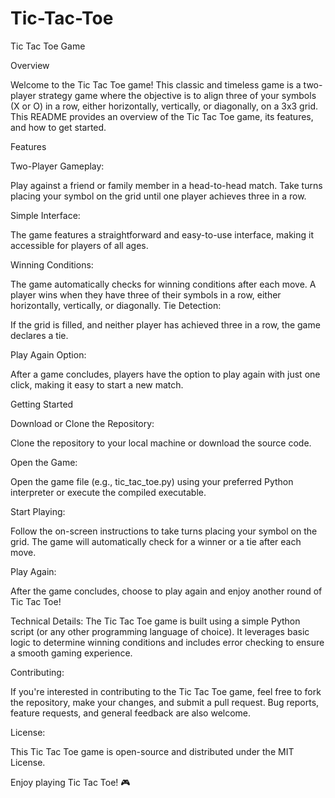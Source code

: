 # Tic-Tac-Toe

Tic Tac Toe Game

Overview

Welcome to the Tic Tac Toe game! This classic and timeless game is a two-player strategy game where the objective is to align three of your symbols (X or O) in a row, either horizontally, vertically, or diagonally, on a 3x3 grid. This README provides an overview of the Tic Tac Toe game, its features, and how to get started.

Features

Two-Player Gameplay:

Play against a friend or family member in a head-to-head match. Take turns placing your symbol on the grid until one player achieves three in a row.

Simple Interface:

The game features a straightforward and easy-to-use interface, making it accessible for players of all ages.

Winning Conditions:

The game automatically checks for winning conditions after each move. A player wins when they have three of their symbols in a row, either horizontally, vertically, or diagonally.
Tie Detection:

If the grid is filled, and neither player has achieved three in a row, the game declares a tie.

Play Again Option:

After a game concludes, players have the option to play again with just one click, making it easy to start a new match.

Getting Started

Download or Clone the Repository:

Clone the repository to your local machine or download the source code.

Open the Game:

Open the game file (e.g., tic_tac_toe.py) using your preferred Python interpreter or execute the compiled executable.

Start Playing:

Follow the on-screen instructions to take turns placing your symbol on the grid. The game will automatically check for a winner or a tie after each move.

Play Again:

After the game concludes, choose to play again and enjoy another round of Tic Tac Toe!

Technical Details:
The Tic Tac Toe game is built using a simple Python script (or any other programming language of choice). It leverages basic logic to determine winning conditions and includes error checking to ensure a smooth gaming experience.

Contributing:

If you're interested in contributing to the Tic Tac Toe game, feel free to fork the repository, make your changes, and submit a pull request. Bug reports, feature requests, and general feedback are also welcome.

License:

This Tic Tac Toe game is open-source and distributed under the MIT License.

Enjoy playing Tic Tac Toe! 🎮
